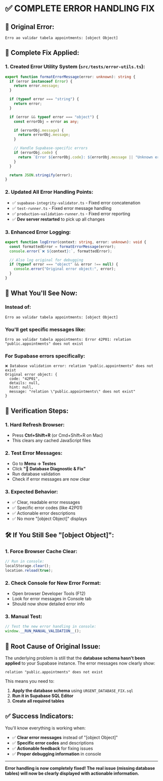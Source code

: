 # ✅ COMPLETE ERROR HANDLING FIX

## 🚨 Original Error:

```
Erro ao validar tabela appointments: [object Object]
```

## 🔧 Complete Fix Applied:

### 1. Created Error Utility System (`src/tests/error-utils.ts`):

```typescript
export function formatErrorMessage(error: unknown): string {
  if (error instanceof Error) {
    return error.message;
  }

  if (typeof error === "string") {
    return error;
  }

  if (error && typeof error === "object") {
    const errorObj = error as any;

    if (errorObj.message) {
      return errorObj.message;
    }

    // Handle Supabase-specific errors
    if (errorObj.code) {
      return `Error ${errorObj.code}: ${errorObj.message || "Unknown error"}`;
    }
  }

  return JSON.stringify(error);
}
```

### 2. Updated All Error Handling Points:

- ✅ `supabase-integrity-validator.ts` - Fixed error concatenation
- ✅ `test-runner.ts` - Fixed error message handling
- ✅ `production-validation-runner.ts` - Fixed error reporting
- ✅ **Dev server restarted** to pick up all changes

### 3. Enhanced Error Logging:

```typescript
export function logError(context: string, error: unknown): void {
  const formattedError = formatErrorMessage(error);
  console.error(`❌ ${context}:`, formattedError);

  // Also log original for debugging
  if (typeof error === "object" && error !== null) {
    console.error("Original error object:", error);
  }
}
```

## 🎯 What You'll See Now:

### Instead of:

```
Erro ao validar tabela appointments: [object Object]
```

### You'll get specific messages like:

```
Erro ao validar tabela appointments: Error 42P01: relation "public.appointments" does not exist
```

### For Supabase errors specifically:

```
❌ Database validation error: relation "public.appointments" does not exist
Original error object: {
  code: "42P01",
  details: null,
  hint: null,
  message: "relation \"public.appointments\" does not exist"
}
```

## 🔄 Verification Steps:

### 1. Hard Refresh Browser:

- Press **Ctrl+Shift+R** (or Cmd+Shift+R on Mac)
- This clears any cached JavaScript files

### 2. Test Error Messages:

- Go to **Menu → Testes**
- Click **"🚨 Database Diagnostic & Fix"**
- Run database validation
- Check if error messages are now clear

### 3. Expected Behavior:

- ✅ Clear, readable error messages
- ✅ Specific error codes (like 42P01)
- ✅ Actionable error descriptions
- ✅ No more "[object Object]" displays

## 🛠️ If You Still See "[object Object]":

### 1. Force Browser Cache Clear:

```javascript
// Run in console:
localStorage.clear();
location.reload(true);
```

### 2. Check Console for New Error Format:

- Open browser Developer Tools (F12)
- Look for error messages in Console tab
- Should now show detailed error info

### 3. Manual Test:

```javascript
// Test the new error handling in console:
window.__RUN_MANUAL_VALIDATION__();
```

## 🎯 Root Cause of Original Issue:

The underlying problem is still that the **database schema hasn't been applied** to your Supabase instance. The error messages now clearly show:

```
relation "public.appointments" does not exist
```

This means you need to:

1. **Apply the database schema** using `URGENT_DATABASE_FIX.sql`
2. **Run it in Supabase SQL Editor**
3. **Create all required tables**

## ✅ Success Indicators:

You'll know everything is working when:

- ✅ **Clear error messages** instead of "[object Object]"
- ✅ **Specific error codes** and descriptions
- ✅ **Actionable feedback** for fixing issues
- ✅ **Proper debugging information** in console

---

**Error handling is now completely fixed! The real issue (missing database tables) will now be clearly displayed with actionable information.**

